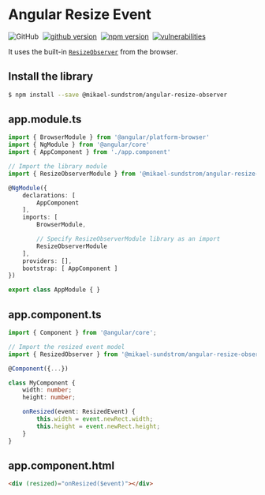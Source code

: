 # Angular Resize Event

![GitHub](https://img.shields.io/github/license/Mikael-Sundstrom/angular-resize-observer?style=flat-square)&nbsp; [![github version](https://img.shields.io/github/package-json/v/Mikael-Sundstrom/angular-resize-observer/master?label=github&style=flat-square)](https://github.com/Mikael-Sundstrom/angular-resize-observer)&nbsp; [![npm version](https://img.shields.io/npm/v/@mikael-sundstrom/angular-resize-observer?style=flat-square)](https://www.npmjs.com/package/@mikael-sundstrom/resize-event)&nbsp; [![vulnerabilities](https://img.shields.io/snyk/vulnerabilities/github/Mikael-Sundstrom/angular-resize-observer?style=flat-square)](https://snyk.io/test/github/Mikael-Sundstrom/angular-resize-observer)

It uses the built-in [`ResizeObserver`](https://developer.mozilla.org/en-US/docs/Web/API/ResizeObserver) from the browser.

## Install the library

```bash
$ npm install --save @mikael-sundstrom/angular-resize-observer
```

## app.module.ts

```typescript
import { BrowserModule } from '@angular/platform-browser'
import { NgModule } from '@angular/core'
import { AppComponent } from './app.component'

// Import the library module
import { ResizeObserverModule } from '@mikael-sundstrom/angular-resize-observer'

@NgModule({
	declarations: [
		AppComponent
	],
	imports: [
		BrowserModule,

		// Specify ResizeObserverModule library as an import
		ResizeObserverModule
	],
	providers: [],
	bootstrap: [ AppComponent ]
})

export class AppModule { }
```

## app.component.ts
```typescript
import { Component } from '@angular/core';

// Import the resized event model
import { ResizedObserver } from '@mikael-sundstrom/angular-resize-observer';

@Component({...})

class MyComponent {
	width: number;
	height: number;

	onResized(event: ResizedEvent) {
		this.width = event.newRect.width;
		this.height = event.newRect.height;
	}
}
```

## app.component.html
```html
<div (resized)="onResized($event)"></div>
```